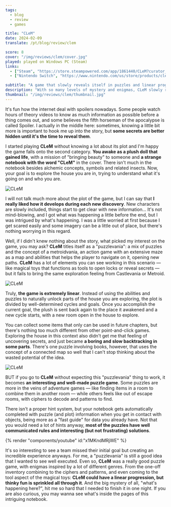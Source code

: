 ```yaml
---
tags:
  - blog
  - review
  - games

title: "CLeM"
date: 2024-02-09
translate: /pt/blog/review/clem

score: 8
cover: "/img/reviews/clem/cover.jpg"
played: played on Windows PC (Steam)
links:
  - ["Steam", "https://store.steampowered.com/app/1861440/CLeM?curator_clanid=44763507"]
  - ["Nintendo Switch", "https://www.nintendo.com/us/store/products/clem-switch/"]

subtitle: "A game that slowly reveals itself in puzzles and linear progression"
description: "With so many levels of mystery and enigmas, CLeM slowly reveals itself in puzzles and linear progression."
thumbnail: "/img/reviews/clem/thumbnail.jpg"
---
```


It's fun how the internet deal with spoilers nowadays. Some people watch hours of theory videos to know as much information as possible before a thing comes out, and some believes the fifth horseman of the apocalypse is called Spoiler. I actually in the middle here: sometimes, knowing a little bit more is important to hook me up into the story, but **some secrets are better hidden until it's the time to reveal them**.

I started playing **CLeM** without knowing a lot about its plot and I'm happy the game falls onto the second category. **You awake as a plush doll that gained life**, with a mission of "bringing beauty" to someone and **a strange notebook with the word "CLeM"** in the cover. There isn't much in the notebook besides alchemic concepts, symbols and related insects. Now, your goal is to explore the house you are in, trying to understand what it's going on and who you are.

![CLeM](/img/reviews/clem/house.jpg)

I will not talk much more about the plot of the game, but I can say that **I really liked how it develops during each new discovery**. New characters are slowly included, things start to get clear with new information... It's not mind-blowing, and I got what was happening a little before the end, but I was intrigued by what's happening. I was a little worried at first because I get scared easily and some imagery can be a little out of place, but there's nothing worrying in this regard.

Well, if I didn't knew nothing about the story, what picked my interest on the game, you may ask? **CLeM** titles itself as a "puzzlevania": a mix of puzzles and the concept of a metroidvania, an action game with an extensive maze as a map and abilities that helps the player to navigate on it, opening new paths. **CLeM** has a lot of elements you can see working in this scenario — like magical toys that functions as tools to open locks or reveal secrets — but it fails to bring the same exploration feeling from Castlevania or Metroid.

![CLeM](/img/reviews/clem/lens.jpg)

Truly, **the game is extremely linear**. Instead of using the abilities and puzzles to naturally unlock parts of the house you are exploring, the plot is divided by well-determined cycles and goals. Once you accomplish the current goal, the plush is sent back again to the place it awakened and a new cycle starts, with a new room open in the house to explore.

You can collect some items that only can be used in future chapters, but there's nothing too much different from other point-and-click games. Exploring the house in this context also didn't get me that feeling of uncovering secrets, and just became **a boring and slow backtracking in some parts**. There's one puzzle involving books, however, that uses the concept of a connected map so well that I can't stop thinking about the wasted potential of the idea.

![CLeM](/img/reviews/clem/notebook.jpg)

BUT if you go to **CLeM** without expecting this "puzzlevania" thing to work, it becomes **an interesting and well-made puzzle game**. Some puzzles are more in the veins of adventure games — like finding items in a room to combine them in another room — while others feels like out of escape rooms, with ciphers to decode and patterns to find.

There isn't a proper hint system, but your notebook gets automatically completed with puzzle (and plot) information when you get in contact with objects, being more as a "fast guide" for data you already have. Not that you would need a lot of hints anyway, **most of the puzzles have well communicated rules and interesting (but not frustrating) solutions**.

{% render "components/youtube" id:"x1MKndMRjWE" %}

It's so interesting to see a team missed their initial goal but creating an incredible experience anyways. For me, a "puzzlevania" is still a good idea that I wanted to see well executed. Even so, **CLeM** was a really good puzzle game, with enigmas inspired by a lot of different genres. From the one-off inventory combining to the ciphers and patterns, and even coming to the tool aspect of the magical toys: **CLeM could have a linear progression, but thinky fun is sprinkled all through it**. And the big mystery of all, "what's happening here?", hit me so hard that I needed to finish it in one night. If you are also curious, you may wanna see what's inside the pages of this intriguing notebook.